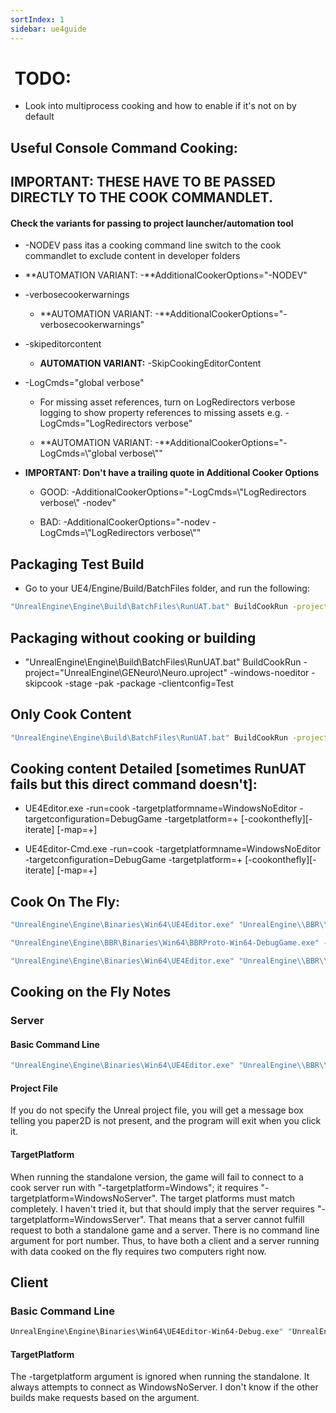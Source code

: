 ```yaml
---
sortIndex: 1
sidebar: ue4guide
---
```


#  TODO:

- Look into multiprocess cooking and how to enable if it's not on by default

## Useful Console Command Cooking:

## IMPORTANT: THESE HAVE TO BE PASSED DIRECTLY TO THE COOK COMMANDLET.

#### Check the variants for passing to project launcher/automation tool

- \-NODEV pass itas a cooking command line switch to the cook commandlet to exclude content in developer folders

- **AUTOMATION VARIANT: -**AdditionalCookerOptions="-NODEV"

- \-verbosecookerwarnings

  - **AUTOMATION VARIANT: -**AdditionalCookerOptions="-verbosecookerwarnings"

- \-skipeditorcontent

  - **AUTOMATION VARIANT:** -SkipCookingEditorContent

- \-LogCmds="global verbose"

  - For missing asset references, turn on LogRedirectors verbose logging to show property references to missing assets e.g. -LogCmds="LogRedirectors verbose"

  - **AUTOMATION VARIANT: -**AdditionalCookerOptions="-LogCmds=\\"global verbose\\""

- **IMPORTANT: Don't have a trailing quote in Additional Cooker Options**

  - GOOD: -AdditionalCookerOptions="-LogCmds=\\"LogRedirectors verbose\\" -nodev"

  - BAD: -AdditionalCookerOptions="-nodev -LogCmds=\\"LogRedirectors verbose\\""

## Packaging Test Build

- Go to your UE4/Engine/Build/BatchFiles folder, and run the following:

```bat
"UnrealEngine\Engine\Build\BatchFiles\RunUAT.bat" BuildCookRun -project="UnrealEngine\GENeuro\Neuro.uproject" -windows-noeditor -cook -build -stage -pak -package -clientconfig=Test
```

## Packaging without cooking or building

- "UnrealEngine\\Engine\\Build\\BatchFiles\\RunUAT.bat" BuildCookRun -project="UnrealEngine\\GENeuro\\Neuro.uproject" -windows-noeditor -skipcook -stage -pak -package -clientconfig=Test

## Only Cook Content

```bat
"UnrealEngine\Engine\Build\BatchFiles\RunUAT.bat" BuildCookRun -project="UnrealEngine\\GENeuro\\Neuro.uproject" -windows-noeditor -cook -iterate -clientconfig=Test
```

## Cooking content Detailed \[sometimes RunUAT fails but this direct command doesn't]:

- UE4Editor.exe <uproject> -run=cook -targetplatformname=WindowsNoEditor -targetconfiguration=DebugGame -targetplatform=<Plat1>+<Plat2> [-cookonthefly][-iterate] [-map=<Map1>+<Map2>]

- UE4Editor-Cmd.exe <uproject> -run=cook -targetplatformname=WindowsNoEditor -targetconfiguration=DebugGame -targetplatform=<Plat1>+<Plat2> [-cookonthefly][-iterate] [-map=<Map1>+<Map2>]

## Cook On The Fly:

```bat
"UnrealEngine\Engine\Binaries\Win64\UE4Editor.exe" "UnrealEngine\\BBR\\BBR.uproject" -run=cook -targetplatform=Windows -cookonthefly -iterate -debug -log

"UnrealEngine\Engine\BBR\Binaries\Win64\BBRProto-Win64-DebugGame.exe" -Game -debug -log -filehostip=127.0.0.1

"UnrealEngine\Engine\Binaries\Win64\UE4Editor.exe" "UnrealEngine\\BBR\\BBR.uproject" -targetplatform=Windows -Game -debug -log -filehostip=127.0.0.1
```

## Cooking on the Fly Notes

### Server

#### Basic Command Line

```bat
"UnrealEngine\Engine\Binaries\Win64\UE4Editor.exe" "UnrealEngine\\BBR\\BBR.uproject" -run=cook -targetplatform=Windows -cookonthefly -iterate -debug -log
```

#### Project File

If you do not specify the Unreal project file, you will get a message box telling you paper2D is not present, and the program will exit when you click it.

#### TargetPlatform

When running the standalone version, the game will fail to connect to a cook server run with "-targetplatform=Windows"; it requires "-targetplatform=WindowsNoServer". The target platforms must match completely. I haven't tried it, but that should imply that the server requires "-targetplatform=WindowsServer". That means that a server cannot fulfill request to both a standalone game and a server. There is no command line argument for port number. Thus, to have both a client and a server running with data cooked on the fly requires two computers right now.

## Client

### Basic Command Line

```bat
UnrealEngine\Engine\Binaries\Win64\UE4Editor-Win64-Debug.exe" "UnrealEngine\BBR\BBR.uproject" -targetplatform=Windows -Game -debug -log -filehostip=127.0.0.1
```

#### TargetPlatform

The -targetplatform argument is ignored when running the standalone. It always attempts to connect as WindowsNoServer. I don't know if the other builds make requests based on the argument.
